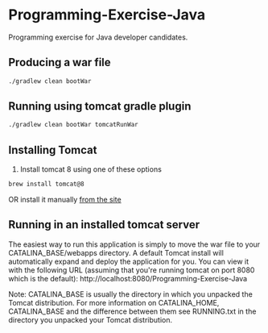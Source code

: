 # Programming-Exercise-Java

Programming exercise for Java developer candidates.

## Producing a war file 
```bash
./gradlew clean bootWar 
```

## Running using tomcat gradle plugin
```bash
./gradlew clean bootWar tomcatRunWar
```

## Installing Tomcat 
1. Install tomcat 8 using one of these options

```bash
brew install tomcat@8 
```

OR install it manually [from the site](http://tomcat.apache.org/tomcat-8.5-doc/index.html)

## Running in an installed tomcat server
The easiest way to run this application is simply to move the war file to your CATALINA_BASE/webapps directory. A default Tomcat install will automatically expand and deploy the application for you. You can view it with the following URL (assuming that you're running tomcat on port 8080 which is the default): 
http://localhost:8080/Programming-Exercise-Java

Note: CATALINA_BASE is usually the directory in which you unpacked the Tomcat distribution. For more information on CATALINA_HOME, CATALINA_BASE and the difference between them see RUNNING.txt in the directory you unpacked your Tomcat distribution.



